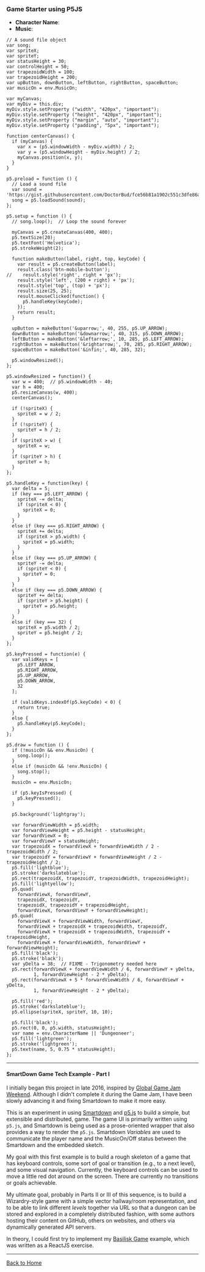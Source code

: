 ### Game Starter using P5JS

- **Character Name**: [](:?CharacterName)
- **Music**: [](:XMusicOn)


```p5js/playable/autoplay
// A sound file object
var song;
var spriteX;
var spriteY;
var statusHeight = 30;
var controlHeight = 50;
var trapezoidWidth = 100;
var trapezoidHeight = 200;
var upButton, downButton, leftButton, rightButton, spaceButton;
var musicOn = env.MusicOn;

var myCanvas;
var myDiv = this.div;
myDiv.style.setProperty ("width", "420px", "important");
myDiv.style.setProperty ("height", "420px", "important");
myDiv.style.setProperty ("margin", "auto", "important");
myDiv.style.setProperty ("padding", "5px", "important");

function centerCanvas() {
  if (myCanvas) {
    var x = (p5.windowWidth - myDiv.width) / 2;
    var y = (p5.windowHeight - myDiv.height) / 2;
    myCanvas.position(x, y);
  }
}

p5.preload = function () {
  // Load a sound file
  var sound = 'https://gist.githubusercontent.com/DoctorBud/fce56b81a1902c551c3dfe86afbaf6bb/raw/5c9ca439a6dfc234b48a677c22e3286850a7747b/Crystal2.ogg.mp3';
  song = p5.loadSound(sound);
};

p5.setup = function () {
  // song.loop();  // Loop the sound forever

  myCanvas = p5.createCanvas(400, 400);
  p5.textSize(20);
  p5.textFont('Helvetica');
  p5.strokeWeight(2);

  function makeButton(label, right, top, keyCode) {
    var result = p5.createButton(label);
    result.class('btn-mobile-button');
//    result.style('right', right + 'px');
    result.style('left', (200 + right) + 'px');
    result.style('top', (top) + 'px');
    result.size(25, 25);
    result.mouseClicked(function() {
      p5.handleKey(keyCode);
    });
    return result;
  }

  upButton = makeButton('&uparrow;', 40, 255, p5.UP_ARROW);
  downButton = makeButton('&downarrow;', 40, 315, p5.DOWN_ARROW);
  leftButton = makeButton('&leftarrow;', 10, 285, p5.LEFT_ARROW);
  rightButton = makeButton('&rightarrow;', 70, 285, p5.RIGHT_ARROW);
  spaceButton = makeButton('&infin;', 40, 285, 32);

  p5.windowResized();
};

p5.windowResized = function() {
  var w = 400;  // p5.windowWidth - 40;
  var h = 400;
  p5.resizeCanvas(w, 400);
  centerCanvas();

  if (!spriteX) {
    spriteX = w / 2;
  }
  if (!spriteY) {
    spriteY = h / 2;
  }
  if (spriteX > w) {
    spriteX = w;
  }
  if (spriteY > h) {
    spriteY = h;
  }
};

p5.handleKey = function(key) {
  var delta = 5;
  if (key === p5.LEFT_ARROW) {
    spriteX -= delta;
    if (spriteX < 0) {
      spriteX = 0;
    }
  }
  else if (key === p5.RIGHT_ARROW) {
    spriteX += delta;
    if (spriteX > p5.width) {
      spriteX = p5.width;
    }
  }
  else if (key === p5.UP_ARROW) {
    spriteY -= delta;
    if (spriteY < 0) {
      spriteY = 0;
    }
  }
  else if (key === p5.DOWN_ARROW) {
    spriteY += delta;
    if (spriteY > p5.height) {
      spriteY = p5.height;
    }
  }
  else if (key === 32) {
    spriteX = p5.width / 2;
    spriteY = p5.height / 2;
  }
};

p5.keyPressed = function(e) {
  var validKeys = [
    p5.LEFT_ARROW,
    p5.RIGHT_ARROW,
    p5.UP_ARROW,
    p5.DOWN_ARROW,
    32
  ];

  if (validKeys.indexOf(p5.keyCode) < 0) {
    return true;
  }
  else {
    p5.handleKey(p5.keyCode);
  }
};

p5.draw = function () {
  if (!musicOn && env.MusicOn) {
    song.loop();
  }
  else if (musicOn && !env.MusicOn) {
    song.stop();
  }
  musicOn = env.MusicOn;

  if (p5.keyIsPressed) {
    p5.keyPressed();
  }

  p5.background('lightgray');

  var forwardViewWidth = p5.width;
  var forwardViewHeight = p5.height - statusHeight;
  var forwardViewX = 0;
  var forwardViewY = statusHeight;
  var trapezoidX = forwardViewX + forwardViewWidth / 2 - trapezoidWidth / 2;
  var trapezoidY = forwardViewY + forwardViewHeight / 2 - trapezoidHeight / 2;
  p5.fill('lightblue');
  p5.stroke('darkslateblue');
  p5.rect(trapezoidX, trapezoidY, trapezoidWidth, trapezoidHeight);
  p5.fill('lightyellow');
  p5.quad(
    forwardViewX, forwardViewY,
    trapezoidX, trapezoidY,
    trapezoidX, trapezoidY + trapezoidHeight,
    forwardViewX, forwardViewY + forwardViewHeight);
  p5.quad(
    forwardViewX + forwardViewWidth, forwardViewY,
    forwardViewX + trapezoidX + trapezoidWidth, trapezoidY,
    forwardViewX + trapezoidX + trapezoidWidth, trapezoidY + trapezoidHeight,
    forwardViewX + forwardViewWidth, forwardViewY + forwardViewHeight);
  p5.fill('black');
  p5.stroke('black');
  var yDelta = 38;  // FIXME - Trigonometry needed here
  p5.rect(forwardViewX + forwardViewWidth / 6, forwardViewY + yDelta,
          1, forwardViewHeight - 2 * yDelta);
  p5.rect(forwardViewX + 5 * forwardViewWidth / 6, forwardViewY + yDelta,
          1, forwardViewHeight - 2 * yDelta);

  p5.fill('red');
  p5.stroke('darkslateblue');
  p5.ellipse(spriteX, spriteY, 10, 10);

  p5.fill('black');
  p5.rect(0, 0, p5.width, statusHeight);
  var name = env.CharacterName || 'Dungeoneer';
  p5.fill('lightgreen');
  p5.stroke('lightgreen');
  p5.text(name, 5, 0.75 * statusHeight);
};

```

---

#### SmartDown Game Tech Example - Part I

I initially began this project in late 2016, inspired by [Global Game Jam Weekend](https://globalgamejam.org). Although I didn't complete it during the Game Jam, I have been slowly advancing it and fixing Smartdown to make it more easy.

This is an experiment in using [Smartdown](https://smartdown.io) and [p5.js](https://p5js.org) to build a simple, but extensible and distributed, game. The game UI is primarily written using `p5.js`, and Smartdown is being used as a prose-oriented wrapper that also provides a way to render the `p5.js`. Smartdown *Variables* are used to communicate the player name and the MusicOn/Off status between the Smartdown and the embedded sketch.

My goal with this first example is to build a rough skeleton of a game that has keyboard controls, some sort of goal or transition (e.g., to a next level), and some visual navigation. Currently, the keyboard controls can be used to move a little red dot around on the screen. There are currently no transitions or goals achievable.

My ultimate goal, probably in Parts II or III of this sequence, is to build a Wizardry-style game with a simple vector hallway/room representation, and to be able to link different *levels* together via URL so that a dungeon can be stored and explored in a completely distributed fashion, with some authors hosting their content on GitHub, others on websites, and others via dynamically generated API servers.

In theory, I could first try to implement my [Basilisk Game](https://doctorbud.com/celestial-toys/post/2015-02-03-reactjs-basilisk-slide-puzzle/) example, which was written as a ReactJS exercise.

---

[Back to Home](:@Home)
